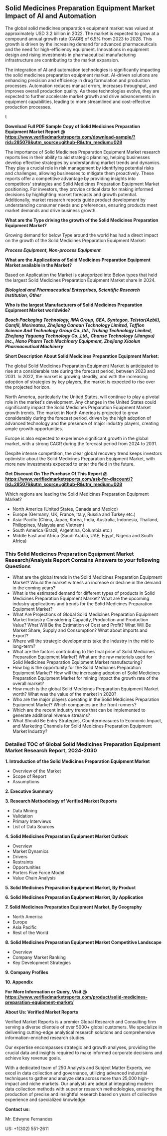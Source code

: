 <h2>Solid Medicines Preparation Equipment Market Impact of AI and Automation</h2><p>The global solid medicines preparation equipment market was valued at approximately USD 3.2 billion in 2022. The market is expected to grow at a compound annual growth rate (CAGR) of 6.5% from 2023 to 2028. This growth is driven by the increasing demand for advanced pharmaceuticals and the need for high-efficiency equipment. Innovations in equipment design and rising investments in pharmaceutical manufacturing infrastructure are contributing to the market expansion.</p><p>The integration of AI and automation technologies is significantly impacting the solid medicines preparation equipment market. AI-driven solutions are enhancing precision and efficiency in drug formulation and production processes. Automation reduces manual errors, increases throughput, and improves overall production quality. As these technologies evolve, they are expected to further accelerate market growth and drive advancements in equipment capabilities, leading to more streamlined and cost-effective production processes.</p>t</p><p id="" class=""><strong>Download Full PDF Sample Copy of Solid Medicines Preparation Equipment Market Report @ <a href="https://www.verifiedmarketreports.com/download-sample/?rid=285076&utm_source=github-R&utm_medium=028" target="_blank">https://www.verifiedmarketreports.com/download-sample/?rid=285076&utm_source=github-R&utm_medium=028</a></strong></p><p>The importance of&nbsp;Solid Medicines Preparation Equipment Market research reports lies in their ability to aid strategic planning, helping businesses develop effective strategies by understanding market trends and dynamics. They play a crucial role in risk management by identifying potential risks and challenges, allowing businesses to mitigate them proactively. These reports offer a competitive advantage by providing insights into competitors' strategies and Solid Medicines Preparation Equipment Market positioning. For investors, they provide critical data for making informed decisions by highlighting market forecasts and growth potential. Additionally, market research reports guide product development by understanding consumer needs and preferences, ensuring products meet market demands and drive business growth.</p><p><strong>What are the&nbsp;Type driving the growth of the Solid Medicines Preparation Equipment Market?</strong></p><p id="" class="">Growing demand for below Type around the world has had a direct impact on the growth of the Solid Medicines Preparation Equipment Market:</p><em><strong>Process Equipment, Non-process Equipment</strong></em></p><strong>What are the&nbsp;Applications&nbsp;of Solid Medicines Preparation Equipment Market available in the Market?</strong></p><p id="" class="">Based on Application the Market is categorized into Below types that held the largest Solid Medicines Preparation Equipment Market share In 2024.</p><em><strong>Biological and Pharmaceutical Enterprises, Scientific Research Institution, Other</strong></em></p><strong>Who is the largest Manufacturers of Solid Medicines Preparation Equipment Market worldwide?</strong></p><p><em><strong>Bosch Packaging Technology, IMA Group, GEA, Syntegon, Telstar(Azbil), Camfil, Morimatsu, Zhejiang Canaan Technology Limited, Tofflon Science And Technology Group Co.,ltd., Truking Technology Limited, Zhejiang Yaguang Technology Co.,Ltd., Chanse Technology (Jiangsu) Inc., Nano Pharm Tech Machinery Equipment, Zhejiang Xiaolun Pharmaceutical Machinery</strong></em></p><p id="" class=""><strong>Short Description About Solid Medicines Preparation Equipment Market:</strong></p><p>The global Solid Medicines Preparation Equipment Market is anticipated to rise at a considerable rate during the forecast period, between 2023 and 2031. In 2022, the market is growing steadily, and with the increasing adoption of strategies by key players, the market is expected to rise over the projected horizon.</p><p>North America, particularly the United States, will continue to play a pivotal role in the market's development. Any changes in the United States could significantly impact the Solid Medicines Preparation Equipment Market growth trends. The market in North America is projected to grow considerably during the forecast period, driven by the high adoption of advanced technology and the presence of major industry players, creating ample growth opportunities.</p><p>Europe is also expected to experience significant growth in the global market, with a strong CAGR during the forecast period from 2024 to 2031.</p><p>Despite intense competition, the clear global recovery trend keeps investors optimistic about the Solid Medicines Preparation Equipment Market, with more new investments expected to enter the field in the future.</p><p id="" class=""><strong>Get Discount On The Purchase Of This Report @ <a href="https://www.verifiedmarketreports.com/ask-for-discount/?rid=285076&utm_source=github-R&utm_medium=028" target="_blank">https://www.verifiedmarketreports.com/ask-for-discount/?rid=285076&utm_source=github-R&utm_medium=028</a></strong></p>Which regions are leading the Solid Medicines Preparation Equipment Market?</p><ul><li>North America (United States, Canada and Mexico)</li><li>Europe (Germany, UK, France, Italy, Russia and Turkey etc.)</li><li>Asia-Pacific (China, Japan, Korea, India, Australia, Indonesia, Thailand, Philippines, Malaysia and Vietnam)</li><li>South America (Brazil, Argentina, Columbia etc.)</li><li>Middle East and Africa (Saudi Arabia, UAE, Egypt, Nigeria and South Africa)</li></ul><h3 id="" class="">This Solid Medicines Preparation Equipment Market Research/Analysis Report Contains Answers to your following Questions</h3><ul><li>What are the global trends in the Solid Medicines Preparation Equipment Market? Would the market witness an increase or decline in the demand in the coming years?</li><li>What is the estimated demand for different types of products in Solid Medicines Preparation Equipment Market? What are the upcoming industry applications and trends for the Solid Medicines Preparation Equipment Market?</li><li>What Are Projections of Global Solid Medicines Preparation Equipment Market Industry Considering Capacity, Production and Production Value? What Will Be the Estimation of Cost and Profit? What Will Be Market Share, Supply and Consumption? What about imports and Export?</li><li>Where will the strategic developments take the industry in the mid to long-term?</li><li>What are the factors contributing to the final price of Solid Medicines Preparation Equipment Market? What are the raw materials used for Solid Medicines Preparation Equipment Market manufacturing?</li><li>How big is the opportunity for the Solid Medicines Preparation Equipment Market? How will the increasing adoption of Solid Medicines Preparation Equipment Market for mining impact the growth rate of the overall market?</li><li>How much is the global Solid Medicines Preparation Equipment Market worth? What was the value of the market In 2020?</li><li>Who are the major players operating in the Solid Medicines Preparation Equipment Market? Which companies are the front runners?</li><li>Which are the recent industry trends that can be implemented to generate additional revenue streams?</li><li>What Should Be Entry Strategies, Countermeasures to Economic Impact, and Marketing Channels for Solid Medicines Preparation Equipment Market Industry?</li></ul><h3 id="" class="">Detailed TOC of Global Solid Medicines Preparation Equipment Market Research Report, 2024-2030</h3><p id="" class=""><strong>1. Introduction of the Solid Medicines Preparation Equipment Market</strong></p><ul><li>Overview of the Market</li><li>Scope of Report</li><li>Assumptions</li></ul><p id="" class=""><strong>2. Executive Summary</strong></p><p id="" class=""><strong>3. Research Methodology of Verified Market Reports</strong></p><ul><li>Data Mining</li><li>Validation</li><li>Primary Interviews</li><li>List of Data Sources</li></ul><p id="" class=""><strong>4. Solid Medicines Preparation Equipment Market Outlook</strong></p><ul><li>Overview</li><li>Market Dynamics</li><li>Drivers</li><li>Restraints</li><li>Opportunities</li><li>Porters Five Force Model</li><li>Value Chain Analysis</li></ul><p id="" class=""><strong>5. Solid Medicines Preparation Equipment Market, By Product</strong></p><p id="" class=""><strong>6. Solid Medicines Preparation Equipment Market, By Application</strong></p><p id="" class=""><strong>7. Solid Medicines Preparation Equipment Market, By Geography</strong></p><ul><li>North America</li><li>Europe</li><li>Asia Pacific</li><li>Rest of the World</li></ul><p id="" class=""><strong>8. Solid Medicines Preparation Equipment Market Competitive Landscape</strong></p><ul><li>Overview</li><li>Company Market Ranking</li><li>Key Development Strategies</li></ul><p id="" class=""><strong>9. Company Profiles</strong></p><p id="" class=""><strong>10. Appendix</strong></p><p id="" class=""><strong>For More Information or Query, Visit @ <a href="https://www.verifiedmarketreports.com/product/solid-medicines-preparation-equipment-market/" target="_blank">https://www.verifiedmarketreports.com/product/solid-medicines-preparation-equipment-market/</a></strong></p><p id="" class=""><strong>About Us: Verified Market Reports</strong></p><p id="" class="">Verified Market Reports is a premier Global Research and Consulting firm serving a diverse clientele of over 5000+ global customers. We specialize in delivering cutting-edge analytical research solutions and comprehensive information-enriched research studies.</p><p id="" class="">Our expertise encompasses strategic and growth analyses, providing the crucial data and insights required to make informed corporate decisions and achieve key revenue goals.</p><p id="" class="">With a dedicated team of 250 Analysts and Subject Matter Experts, we excel in data collection and governance, utilizing advanced industrial techniques to gather and analyze data across more than 25,000 high-impact and niche markets. Our analysts are adept at integrating modern data collection methods with superior research methodologies, ensuring the production of precise and insightful research based on years of collective experience and specialized knowledge.</p><p id="" class=""><strong>Contact us:</strong></p><p id="" class="">Mr. Edwyne Fernandes</p><p id="" class="">US: +1(302) 551-2611</p>
